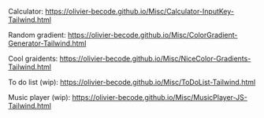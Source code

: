 Calculator: https://olivier-becode.github.io/Misc/Calculator-InputKey-Tailwind.html


Random gradient: https://olivier-becode.github.io/Misc/ColorGradient-Generator-Tailwind.html


Cool graidents: https://olivier-becode.github.io/Misc/NiceColor-Gradients-Tailwind.html


To do list (wip): https://olivier-becode.github.io/Misc/ToDoList-Tailwind.html


Music player (wip): https://olivier-becode.github.io/Misc/MusicPlayer-JS-Tailwind.html
